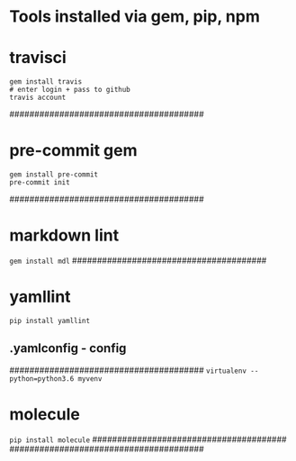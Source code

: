 # Tools installed via gem, pip, npm
# travisci
```
gem install travis
# enter login + pass to github
travis account
```
#######################################
# pre-commit gem
```
gem install pre-commit
pre-commit init
```
#######################################
# markdown lint
`gem install mdl`
#######################################
# yamllint
`pip install yamllint`
## .yamlconfig - config
#######################################
`virtualenv --python=python3.6 myvenv`
# molecule
`pip install molecule`
#######################################
#######################################
